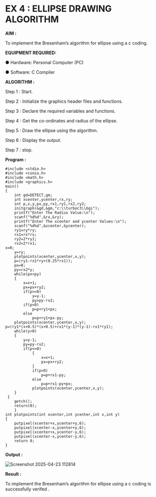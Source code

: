 # EX 4 : ELLIPSE DRAWING ALGORITHM

**AIM :**


To  implement the Bresenham’s  algorithm for ellipse using a c coding.


**EQUIPMENT REQUIRED:**


●	Hardware: Personal Computer (PC)


●	Software: C Compiler

**ALGORITHM :**

Step 1 : Start.
  
Step 2 : Initialize the graphics header files and functions.
   
Step 3 : Declare the required variables and functions.
 
Step 4 : Get the co-ordinates and radius of the ellipse.

Step 5 : Draw the ellipse using the algorithm.

Step  6 : Display the output.
 
Step 7 : stop.


**Program :**

```
#include <stdio.h>
#include <conio.h>
#include <math.h>
#include <graphics.h>
main()
{
    int gd=DETECT,gm;
    int xcenter,ycenter,rx,ry;
    int p,x,y,px,py,rx1,ry1,rx2,ry2;
    initgraph(&gd,&gm,"c:\\turboc3\\bgi");
    printf("Enter The Radius Value:\n");
    scanf("%d%d",&rx,&ry);
    printf("Enter The xcenter and ycenter Values:\n");
    scanf("%d%d",&xcenter,&ycenter);
    ry1=ry*ry;
    rx1=rx*rx;
    ry2=2*ry1;
    rx2=2*rx1;
x=0;
    y=ry;
    plotpoints(xcenter,ycenter,x,y);
    p=(ry1-rx1*ry+(0.25*rx1));
    px=0;
    py=rx2*y;
    while(px<py)
    {
        x=x+1;
        px=px+ry2;
        if(p>=0)
            y=y-1;
            py=py-rx2;
        if(p<0)
            p=p+ry1+px;
        else
            p=p+ry1+px-py;
    plotpoints(xcenter,ycenter,x,y);
p=(ry1*(x+0.5)*(x+0.5)+rx1*(y-1)*(y-1)-rx1*ry1);
    while(y>0)
    {
        y=y-1;
        py=py-rx2;
        if(p<=0)
            {
                x=x+1;
                px=px+ry2;
            }
            if(p>0)
                p=p+rx1-py;
            else
                p=p+rx1-py+px;
            plotpoints(xcenter,ycenter,x,y);
    }
 }
    getch();
    return(0);
    }
int plotpoints(int xcenter,int ycenter,int x,int y)
{
    putpixel(xcenter+x,ycenter+y,6);
    putpixel(xcenter-x,ycenter+y,6);
    putpixel(xcenter+x,ycenter-y,6);
    putpixel(xcenter-x,ycenter-y,6);
    return 0;
}
```

**Output :**

![Screenshot 2025-04-23 112814](https://github.com/user-attachments/assets/db2de53d-654d-4343-8d30-47e101020003)


**Result :**

To implement the Bresenham’s  algorithm for ellipse using a c coding is  successfully verifed .
